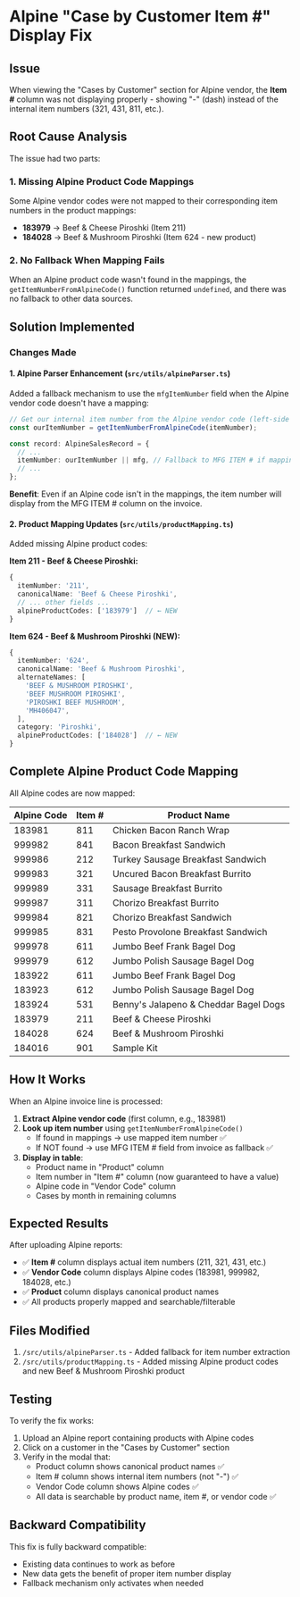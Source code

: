# Alpine "Case by Customer Item #" Display Fix

## Issue
When viewing the "Cases by Customer" section for Alpine vendor, the **Item #** column was not displaying properly - showing "-" (dash) instead of the internal item numbers (321, 431, 811, etc.).

## Root Cause Analysis

The issue had two parts:

### 1. Missing Alpine Product Code Mappings
Some Alpine vendor codes were not mapped to their corresponding item numbers in the product mappings:
- **183979** → Beef & Cheese Piroshki (Item 211)
- **184028** → Beef & Mushroom Piroshki (Item 624 - new product)

### 2. No Fallback When Mapping Fails
When an Alpine product code wasn't found in the mappings, the `getItemNumberFromAlpineCode()` function returned `undefined`, and there was no fallback to other data sources.

## Solution Implemented

### Changes Made

#### 1. **Alpine Parser Enhancement** (`src/utils/alpineParser.ts`)
Added a fallback mechanism to use the `mfgItemNumber` field when the Alpine vendor code doesn't have a mapping:

```typescript
// Get our internal item number from the Alpine vendor code (left-side code)
const ourItemNumber = getItemNumberFromAlpineCode(itemNumber);

const record: AlpineSalesRecord = {
  // ...
  itemNumber: ourItemNumber || mfg, // Fallback to MFG ITEM # if mapping not found
  // ...
};
```

**Benefit**: Even if an Alpine code isn't in the mappings, the item number will display from the MFG ITEM # column on the invoice.

#### 2. **Product Mapping Updates** (`src/utils/productMapping.ts`)

Added missing Alpine product codes:

**Item 211 - Beef & Cheese Piroshki:**
```typescript
{
  itemNumber: '211',
  canonicalName: 'Beef & Cheese Piroshki',
  // ... other fields ...
  alpineProductCodes: ['183979']  // ← NEW
}
```

**Item 624 - Beef & Mushroom Piroshki (NEW):**
```typescript
{
  itemNumber: '624',
  canonicalName: 'Beef & Mushroom Piroshki',
  alternateNames: [
    'BEEF & MUSHROOM PIROSHKI',
    'BEEF MUSHROOM PIROSHKI',
    'PIROSHKI BEEF MUSHROOM',
    'MH406047',
  ],
  category: 'Piroshki',
  alpineProductCodes: ['184028']  // ← NEW
}
```

## Complete Alpine Product Code Mapping

All Alpine codes are now mapped:

| Alpine Code | Item # | Product Name |
|------------|--------|-----|
| 183981 | 811 | Chicken Bacon Ranch Wrap |
| 999982 | 841 | Bacon Breakfast Sandwich |
| 999986 | 212 | Turkey Sausage Breakfast Sandwich |
| 999983 | 321 | Uncured Bacon Breakfast Burrito |
| 999989 | 331 | Sausage Breakfast Burrito |
| 999987 | 311 | Chorizo Breakfast Burrito |
| 999984 | 821 | Chorizo Breakfast Sandwich |
| 999985 | 831 | Pesto Provolone Breakfast Sandwich |
| 999978 | 611 | Jumbo Beef Frank Bagel Dog |
| 999979 | 612 | Jumbo Polish Sausage Bagel Dog |
| 183922 | 611 | Jumbo Beef Frank Bagel Dog |
| 183923 | 612 | Jumbo Polish Sausage Bagel Dog |
| 183924 | 531 | Benny's Jalapeno & Cheddar Bagel Dogs |
| 183979 | 211 | Beef & Cheese Piroshki |
| 184028 | 624 | Beef & Mushroom Piroshki |
| 184016 | 901 | Sample Kit |

## How It Works

When an Alpine invoice line is processed:

1. **Extract Alpine vendor code** (first column, e.g., 183981)
2. **Look up item number** using `getItemNumberFromAlpineCode()`
   - If found in mappings → use mapped item number ✅
   - If NOT found → use MFG ITEM # field from invoice as fallback ✅
3. **Display in table**:
   - Product name in "Product" column
   - Item number in "Item #" column (now guaranteed to have a value)
   - Alpine code in "Vendor Code" column
   - Cases by month in remaining columns

## Expected Results

After uploading Alpine reports:

- ✅ **Item #** column displays actual item numbers (211, 321, 431, etc.)
- ✅ **Vendor Code** column displays Alpine codes (183981, 999982, 184028, etc.)
- ✅ **Product** column displays canonical product names
- ✅ All products properly mapped and searchable/filterable

## Files Modified

1. `/src/utils/alpineParser.ts` - Added fallback for item number extraction
2. `/src/utils/productMapping.ts` - Added missing Alpine product codes and new Beef & Mushroom Piroshki product

## Testing

To verify the fix works:

1. Upload an Alpine report containing products with Alpine codes
2. Click on a customer in the "Cases by Customer" section
3. Verify in the modal that:
   - Product column shows canonical product names ✅
   - Item # column shows internal item numbers (not "-") ✅
   - Vendor Code column shows Alpine codes ✅
   - All data is searchable by product name, item #, or vendor code ✅

## Backward Compatibility

This fix is fully backward compatible:
- Existing data continues to work as before
- New data gets the benefit of proper item number display
- Fallback mechanism only activates when needed

